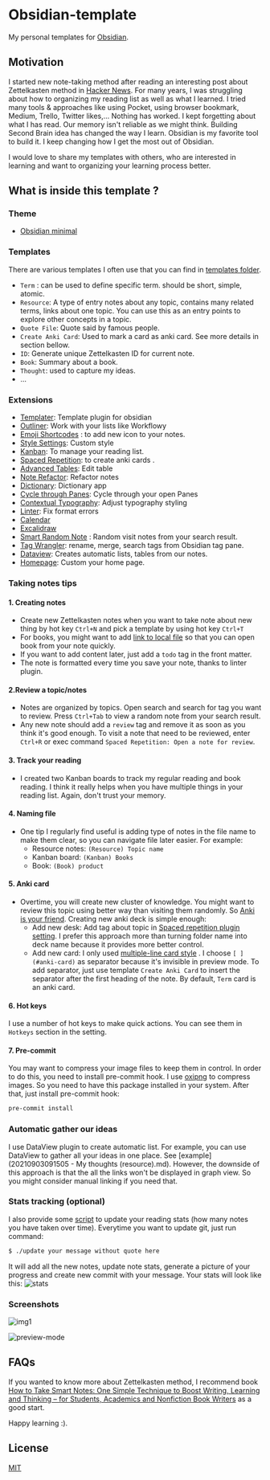 # Obsidian-template

My personal templates for [Obsidian](https://obsidian.md).

## Motivation

I started new note-taking method after reading an interesting post about Zettelkasten method in [Hacker News](https://news.ycombinator.com/item?id=25803132). For many years, I was struggling about how to organizing my reading list as well as what I learned. I tried many tools & approaches like using Pocket, using browser bookmark, Medium, Trello, Twitter likes,... Nothing has worked. I kept forgetting about what I has read. Our memory isn't reliable as we might think. Building Second Brain idea has changed the way I learn. Obsidian is my favorite tool to build it. I keep changing how I get the most out of Obsidian.

I would love to share my templates with others, who are interested in learning and want to organizing your learning process better.
## What is inside this template ?
### Theme
- [Obsidian minimal](https://github.com/kepano/obsidian-minimal)
### Templates
There are various templates I often use that you can find in [templates folder](notes/templates).
- `Term` : can be used to define specific term. should be short, simple, atomic.
- `Resource`: A type of entry notes about any topic, contains many related terms, links about one topic. You can use this as an entry points to explore other concepts in a topic.
- `Quote File`: Quote said by famous people.
- `Create Anki Card`: Used to mark a card as anki card. See more details in section bellow.
- `ID`: Generate unique Zettelkasten ID for current note.
- `Book`: Summary about a book.
- `Thought`: used to capture my ideas.
- ...
### Extensions
- [Templater](https://github.com/SilentVoid13/Templater): Template plugin for obsidian
- [Outliner](https://github.com/vslinko/obsidian-outliner): Work with your lists like Workflowy
- [Emoji Shortcodes](https://github.com/phibr0/obsidian-emoji-shortcodes) : to add new icon to your notes.
- [Style Settings](https://github.com/mgmeyers/obsidian-style-settings): Custom style
- [Kanban](https://github.com/mgmeyers/obsidian-kanban): To manage your reading list.
- [Spaced Repetition](https://github.com/st3v3nmw/obsidian-spaced-repetition): to create anki cards .
- [Advanced Tables](https://github.com/tgrosinger/advanced-tables-obsidian): Edit table
- [Note Refactor](https://github.com/lynchjames/note-refactor-obsidian): Refactor notes
- [Dictionary](https://github.com/phibr0/obsidian-dictionary): Dictionary app
- [Cycle through Panes](https://github.com/phibr0/cycle-through-panes): Cycle through your open Panes
- [Contextual Typography](https://github.com/mgmeyers/obsidian-contextual-typography): Adjust typography styling
- [Linter](https://github.com/platers/obsidian-linter): Fix format errors
- [Calendar](https://github.com/liamcain/obsidian-calendar-plugin)
- [Excalidraw](https://github.com/zsviczian/obsidian-excalidraw-plugin)
- [Smart Random Note](https://github.com/erichalldev/obsidian-smart-random-note) : Random visit notes from your search result.
- [Tag Wrangler](https://github.com/pjeby/tag-wrangler): rename, merge, search tags from Obsidian tag pane.
- [Dataview](https://github.com/blacksmithgu/obsidian-dataview/): Creates automatic lists, tables from our notes.
- [Homepage](https://github.com/mirnovov/obsidian-homepage): Custom your home page.
### Taking notes tips
#### 1. Creating notes
- Create new Zettelkasten notes when you want to take note about new thing by hot key `Ctrl+N` and pick a template by using hot key `Ctrl+T`
- For books, you might want to add [link to local file](https://forum.obsidian.md/t/how-to-link-a-local-file-in-obsidian/5815) so that you can open book from your note quickly.
- If you want to add content later, just add a `todo` tag in the front matter.
- The note is formatted every time you save your note, thanks to linter plugin.
#### 2.Review a topic/notes

- Notes are organized by topics. Open search and search for tag you want to review. Press `Ctrl+Tab` to view a random note from your search result.
- Any new note should add a `review` tag and remove it as soon as you think it's good enough. To visit a note that need to be reviewed, enter `Ctrl+R` or exec command `Spaced Repetition: Open a note for review`.

#### 3. Track your reading

- I created two Kanban boards to track my regular reading and book reading. I think it really helps when you have multiple things in your reading list. Again, don't trust your memory.

#### 4. Naming file

- One tip I regularly find useful is adding type of notes in the file name to make them clear, so you can navigate file later easier. For example:
	- Resource notes: `(Resource) Topic name`
	- Kanban board: `(Kanban) Books`
	- Book: `(Book) product`
#### 5. Anki card

- Overtime, you will create new cluster of knowledge. You might want to review this topic using better way than visiting them randomly. So [Anki is your friend](https://aliabdaal.com/spaced-repetition/). Creating new anki deck is simple enough:
	- Add new desk: Add tag about topic in [Spaced repetition plugin setting](https://github.com/st3v3nmw/obsidian-spaced-repetition). I prefer this approach more than turning folder name into deck name because it provides more better control.
	- Add new card: I only used [multiple-line card style](https://github.com/st3v3nmw/obsidian-spaced-repetition/wiki/Flashcard-Types#multi-line-basic) . I choose `[ ](#anki-card)` as separator because it's invisible in preview mode. To add separator, just use template `Create Anki Card` to insert the separator after the first heading of the note. By default, `Term` card is an anki card.

#### 6. Hot keys

 I use a number of hot keys to make quick actions. You can see them in `Hotkeys` section in the setting.
#### 7. Pre-commit
You may want to compress your image files to keep them in control. In order to do this, you need to install pre-commit hook.
I use [oxipng](https://github.com/shssoichiro/oxipng) to compress images. So you need to have this package installed in your system. After that, just install pre-commit hook:
```bash
pre-commit install
```

 ### Automatic gather our ideas
 I use DataView plugin to create automatic list. For example, you can use DataView to gather all your ideas in one place. See [example](20210903091505 - My thoughts (resource).md).
 However, the downside of this approach is that the all the links won't be displayed in graph view. So you might consider manual linking if you need that.
### Stats tracking (optional)
 I also provide some [script](./update_stats.py) to update your reading stats (how many notes you have taken over time). Everytime you want to update git, just run command:
 ```bash
 $ ./update your message without quote here
 ```

 It will add all the new notes, update note stats, generate a picture of your progress and create new commit with your message. Your stats will look like this:
 ![stats](stats.png)
### Screenshots

![img1](./screenshots/screenshot-1.png)

![preview-mode](./screenshots/screenshot-2.png)

## FAQs

If you wanted to know more about Zettelkasten method, I recommend book [How to Take Smart Notes: One Simple Technique to Boost Writing, Learning and Thinking – for Students, Academics and Nonfiction Book Writers](https://www.amazon.com/gp/product/1542866502/) as a good start.

Happy learning :).

## License

[MIT](LICENSE)
